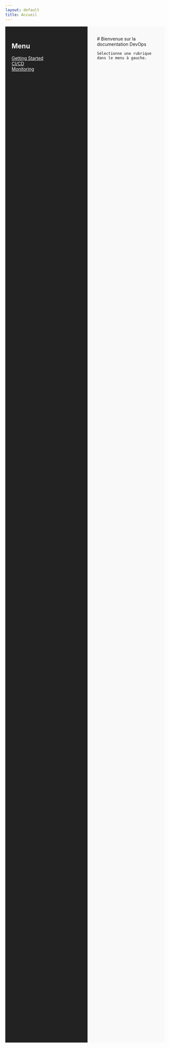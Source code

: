 ```yaml
---
layout: default
title: Accueil
---
```


<div style="display: flex; min-height: 80vh;">
  <nav style="width: 220px; background: #222; color: #fff; padding: 20px;">
    <h2>Menu</h2>
    <ul style="list-style: none; padding: 0;">
      <li><a href="getting-started" style="color: #fff;">Getting Started</a></li>
      <li><a href="/cicd/summary" style="color: #fff;">CI/CD</a></li>
      <li><a href="/monitoring/summary" style="color: #fff;">Monitoring</a></li>
    </ul>
  </nav>
  <main style="flex: 1; padding: 30px; background: #f9f9f9;">
    # Bienvenue sur la documentation DevOps

    Sélectionne une rubrique dans le menu à gauche.
  </main>
</div>